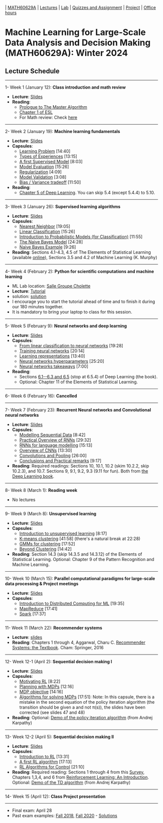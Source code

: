 | [MATH60629A](main.md) | [Lectures](lectures.md) | [Lab](lab.md) | [Quizzes and Assignment](homework.md) | [Project](project.md) | [Office hours](office_hr.md)
# Machine Learning for Large-Scale Data Analysis and Decision Making (MATH60629A): Winter 2024

## Lecture Schedule
___
1- <span style="font-size:1em;">Week 1 (January 12): **Class introduction and math review**</span>
- **Lecture**: [Slides](http://www.cs.toronto.edu/~lcharlin/courses/60629/slides_intro.pdf)
- **Reading**: 
  * [Prologue to The Master Algorithm](http://homes.cs.washington.edu/~pedrod/Prologue.pdf)
  * [Chapter 1 of ESL](https://web.stanford.edu/~hastie/Papers/ESLII.pdf)
  * For Math review: Check [here](https://www.cs.toronto.edu/~lcharlin/courses/60629/math_resources.html)

___
2- <span style="font-size:1em;">Week 2 (January 19): **Machine learning fundamentals**</span> 
- **Lecture**: [Slides](https://www.cs.toronto.edu/~lcharlin/courses/60629/slides_ml-fundamentals.pdf)
- **Capsules**:  
  * [Learning Problem](https://youtu.be/XHjYLAooCQI) [14:40]
  * [Types of Experiences](https://youtu.be/bUrw6MWiI7E) [13:15]
  * [A first Supervised Model](https://www.youtube.com/watch?v=fu8IBbPREBg) [8:03]
  * [Model Evaluation](https://youtu.be/jB69v09vrn8) [15:26]
  * [Regularization](https://www.youtube.com/watch?v=SFzhFrWOTEI) [4:09]
  * [Model Validation](https://www.youtube.com/watch?v=WoFGyFvyoeo) [3:08]
  * [Bias / Variance tradeoff](https://www.youtube.com/watch?v=L5Hehy9s8SI) [11:50]
- **Reading**:  
  * [Chapter 5 of Deep Learning](http://www.deeplearningbook.org/contents/ml.html). You can skip 5.4 (except 5.4.4) to 5.10.  
  
___
3- <span style="font-size:1em;">Week 3 (January 26): **Supervised learning algorithms**</span> 
- **Lecture**: [Slides](http://www.cs.toronto.edu/~lcharlin/courses/60629/slides_supervised.pdf)
- **Capsules**: 
  * [Nearest Neighbor](https://youtu.be/wrpB9mxmhJc) [19:05]
  * [Linear Classification](https://youtu.be/Kv8Ab2I_7CM) [15:26]
  * [Introduction to Probabilistic Models (for Classification)](https://youtu.be/CnJTkeJpJLY) [11:55]
  * [The Naive Bayes Model](https://youtu.be/8L2ZM20BdoA) [24:28]
  * [Naive Bayes Example](https://youtu.be/xg8wZOr6zrY) [9:26]
- **Reading**: Sections 4.1-4.3, 4.5 of The Elements of Statistical Learning (available [online](https://web.stanford.edu/~hastie/ElemStatLearn/)), Sections 3.5 and 4.2 of Machine Learning (K. Murphy)

___
4- <span style="font-size:1em;">Week 4 (February 2): **Python for scientific computations and machine learning**</span> 
- ML Lab location: [Salle Groupe Cholette](https://www.hec.ca/campus/edifices/cote_sainte_catherine/1er_etage/salles_cours/cholette.html)
- **Lecture**: [Tutorial](https://colab.research.google.com/github/lcharlin/80-629/blob/master/week4-PracticalSession/Introduction_to_ML.ipynb)
- solution: [solution](https://colab.research.google.com/github/lcharlin/80-629/blob/master/week4-PracticalSession/Introduction_to_ML_Solutions.ipynb)
- I encourage you to start the tutorial ahead of time and to finish it during our 180 minutes together.
- It is mandatory to bring your laptop to class for this session. 

___
5- <span style="font-size:1em;">Week 5 (February 9): **Neural networks and deep learning**</span> 
- **Lecture**: [Slides](http://www.cs.toronto.edu/~lcharlin/courses/60629/slides_nn.pdf)
- **Capsules**: 
  * [From linear classification to neural networks](https://youtu.be/Bs6NA2gGz78) [19:28]
  * [Training neural networks](https://youtu.be/c47a3YxIG7k) [20:14]
  * [Learning representations](https://youtu.be/N_JU7egyGGA)  [13:40]
  * [Neural networks hyperparameters](https://youtu.be/5axp1O299qM)  [25:20]
  * [Neural networks takeaways](https://youtu.be/Nqs-C7wBVQo) [7:00]
- **Reading**:
  * Sections [6.1--6.3 and 6.5](http://www.deeplearningbook.org/contents/mlp.html) (stop at 6.5.4) of Deep Learning (the book).  
  * Optional: Chapter 11 of the Elements of Statistical Learning.

____
6- <span style="font-size:1em;">Week 6 (February 16): **Cancelled**</span> 
___
7- <span style="font-size:1em;"> Week 7 (February 23): **Recurrent Neural networks and Convolutional neural networks**</span> 
- **Lecture**: [Slides](http://www.cs.toronto.edu/~lcharlin/courses/60629/slides_rnn-cnn.pdf)
- **Capsules**: 
  * [Modelling Sequential Data](https://youtu.be/Ra_n9vJ89wM) [8:42]
  * [Practical Overview of RNNs](https://youtu.be/2euWyjhO0GM) [29:32]
  * [RNNs for language modelling](https://youtu.be/K-l8zCBuJbM) [15:13]
  * [Overview of CNNs](https://youtu.be/EVZOThR2q1I) [13:30]
  * [Convolutions and Pooling](https://youtu.be/L8tbxFKKoVw) [26:00]
  * [Conclusions and Practical remarks](https://youtu.be/mA71uUtkcXw) [9:17]
- **Reading**: Required readings: Sections 10, 10.1, 10.2 (skim 10.2.2, skip 10.2.3), and 10.7. Sections 9, 9.1, 9.2, 9.3 (9.11 for fun). Both from [the Deep Learning book](http://www.deeplearningbook.org/).

___

8- <span style="font-size:1em;">Week 8 (March 1): **Reading week**</span> 
- No lectures
___
9- <span style="font-size:1em;">Week 9 (March 8): **Unsupervised learning**</span> 
- **Lecture**: [Slides](http://www.cs.toronto.edu/~lcharlin/courses/60629/slides_unsupervised.pdf)
- **Capsules**: 
  * [Introduction to unsupervised learning](https://youtu.be/z_PcTBDHvOs) [8:17]
  * [K-means clustering](https://youtu.be/9EFWKAQ3TSs) [41:58] (there's a natural break at 22:28)
  * [GMMs for clustering](https://youtu.be/OyK4tX2hjMc) [17:52]
  * [Beyond Clustering](https://youtu.be/zVoi--FTiYk) [14:42]
- **Reading**: Section 14.3 (skip 14.3.5 and 14.3.12) of the Elements of Statistical Learning. Optional: Chapter 9 of the Pattern Recognition and Machine Learning. 

<!--___
 __
9- <span style="font-size:1em;">Week 9 (March 8): **Project meetings**</span> 
- No lectures -->

___
10- <span style="font-size:1em;">Week 10 (March 15): **Parallel computational paradigms for large-scale data processing & Project meetings**</span>
- **Lecture**: [Slides](http://www.cs.toronto.edu/~lcharlin/courses/60629/slides_largeScale.pdf)
- **Capsules**: 
  * [Introduction to Distributed Computing for ML](https://youtu.be/CtYOBS9pDvg) [19:35]
  * [MapReduce](https://youtu.be/U3FLRYH3R5Q) [17:41]
  * [Spark](https://www.youtube.com/watch?v=4gOdejqyHng) [17:37]

___
11- <span style="font-size:1em;">Week 11 (March 22): **Recommender systems**</span> 
- **Lecture**: [slides](http://www.cs.toronto.edu/~lcharlin/courses/60629/case_Decathlon-diapos.pdf)
- **Reading**: Chapters 1 through 4, Aggarwal, Charu C. [Recommender Systems: the Textbook](https://hecmontreal.on.worldcat.org/v2/oclc/946011635). Cham: Springer, 2016

___
12- <span style="font-size:1em;">Week 12-1 (April 2): **Sequential decision making I**</span> 
- **Lecture**: [Slides](http://www.cs.toronto.edu/~lcharlin/courses/60629/slides_rl.pdf)
- **Capsules**: 
  * [Motivating RL](https://youtu.be/V2WrKWyiPoQ) [8:22]
  * [Planning with MDPs](https://youtu.be/FwQQCSL5I_Y) [12:16]
  * [MDP objective](https://youtu.be/3vX-J61A8NQ) [14:16]
  * [Algorithms for solving MDPs](https://youtu.be/HBTyOjt4QBk) [17:51]: Note: In this capsule, there is a mistake in the second equation of the policy iteration algorithm (the transition should be given a and not π(s)), the slides have been corrected (see slides 47 and 48)
- **Reading**: Optional: [Demo of the policy iteration algorithm](http://www.cs.toronto.edu/~lcharlin/courses/60629/reinforcejs/gridworld_dp.html) (from Andrej Karpathy)

___
13- <span style="font-size:1em;">Week 12-2 (April 5): **Sequential decision making II**</span> 
- **Lecture**: [Slides](http://www.cs.toronto.edu/~lcharlin/courses/60629/slides_rl2.pdf)
- **Capsules**: 
  * [Introduction to RL](https://www.youtube.com/watch?v=VnZ4558bXys) [13:31]
  * [A first RL algorithm](https://www.youtube.com/watch?v=EYeACgMxHVk) [17:13]
  * [RL Algorithms for Control](https://www.youtube.com/watch?v=PeGnFc5S-f4) [21:10]
- **Reading**: Required reading: Sections 1 through 4 from this [Survey](https://www.jair.org/index.php/jair/article/download/10166/24110/), Chapters 1,3,4, and 6 from [Reinforcement Learning: An Introduction](http://incompleteideas.net/book/the-book.html). Optional: [Demo of the TD algorithm](http://www.cs.toronto.edu/~lcharlin/courses/60629/reinforcejs/gridworld_td.html) (from Andrej Karpathy)

___
14- <span style="font-size:1em;">Week 15 (April 12): **Class Project presentation**</span>

___
* Final exam: April 28
* Past exam examples: [Fall 2018](http://www.cs.toronto.edu/~lcharlin/courses/60629/exam_80629_A18.pdf), [Fall 2020](http://www.cs.toronto.edu/~lcharlin/courses/60629/examen_80629A_F20.pdf) - [Solutions](http://www.cs.toronto.edu/~lcharlin/courses/60629/examen_80629A_F20_solutions.pdf)

